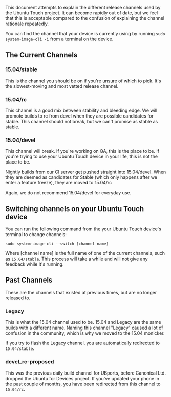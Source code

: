 This document attempts to explain the different release channels used by the Ubuntu Touch project. It can become rapidly out of date, but we feel that this is acceptable compared to the confusion of explaining the channel rationale repeatedly.

You can find the channel that your device is currently using by running `sudo system-image-cli -i` from a terminal on the device.

## The Current Channels

### 15.04/stable

This is the channel you should be on if you're unsure of which to pick. It's the slowest-moving and most vetted release channel.

### 15.04/rc

This channel is a good mix between stability and bleeding edge. We will promote builds to rc from devel when they are possible candidates for stable. This channel should not break, but we can't promise as stable as stable. 

### 15.04/devel

This channel will break. If you're working on QA, this is the place to be. If you're trying to use your Ubuntu Touch device in your life, this is not the place to be.

Nightly builds from our CI server get pushed straight into 15.04/devel. When they are deemed as candidates for Stable (which only happens after we enter a feature freeze), they are moved to 15.04/rc

Again, we do not recommend 15.04/devel for everyday use.

## Switching channels on your Ubuntu Touch device

You can run the following command from the your Ubuntu Touch device's terminal to change channels:

`sudo system-image-cli --switch [channel name]`

Where [channel name] is the full name of one of the current channels, such as `15.04/stable`. This process will take a while and will not give any feedback while it's running.

## Past Channels

These are the channels that existed at previous times, but are no longer released to.

### Legacy

This is what the 15.04 channel used to be. 15.04 and Legacy are the same builds with a different name. Naming this channel "Legacy" caused a lot of confusion in the community, which is why we moved to the 15.04 monicker.

If you try to flash the Legacy channel, you are automatically redirected to `15.04/stable`.

### devel_rc-proposed

This was the previous daily build channel for UBports, before Canonical Ltd. dropped the Ubuntu for Devices project. If you've updated your phone in the past couple of months, you have been redirected from this channel to `15.04/rc`.